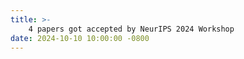 ```yaml
---
title: >-
    4 papers got accepted by NeurIPS 2024 Workshop    
date: 2024-10-10 10:00:00 -0800
---
```

